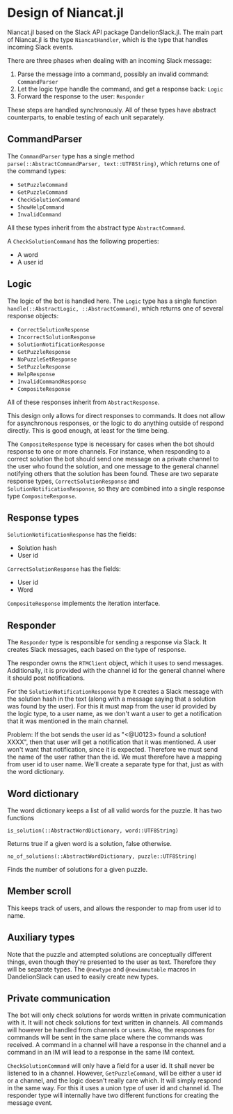 Design of Niancat.jl
====================
Niancat.jl based on the Slack API package DandelionSlack.jl. The main part of Niancat.jl is
the type `NiancatHandler`, which is the type that handles incoming Slack events.

There are three phases when dealing with an incoming Slack message:

1. Parse the message into a command, possibly an invalid command: `CommandParser`
2. Let the logic type handle the command, and get a response back: `Logic`
3. Forward the response to the user: `Responder`

These steps are handled synchronously. All of these types have abstract counterparts, to enable
testing of each unit separately.

CommandParser
-------------
The `CommandParser` type has a single method `parse(::AbstractCommandParser, text::UTF8String)`,
which returns one of the command types:

- `SetPuzzleCommand`
- `GetPuzzleCommand`
- `CheckSolutionCommand`
- `ShowHelpCommand`
- `InvalidCommand`

All these types inherit from the abstract type `AbstractCommand`.

A `CheckSolutionCommand` has the following properties:

- A word
- A user id


Logic
-----
The logic of the bot is handled here. The `Logic` type has a single function
`handle(::AbstractLogic, ::AbstractCommand)`, which returns one of several response objects:

- `CorrectSolutionResponse`
- `IncorrectSolutionResponse`
- `SolutionNotificationResponse`
- `GetPuzzleResponse`
- `NoPuzzleSetResponse`
- `SetPuzzleResponse`
- `HelpResponse`
- `InvalidCommandResponse`
- `CompositeResponse`

All of these responses inherit from `AbstractResponse`.

This design only allows for direct responses to commands. It does not allow for asynchronous
responses, or the logic to do anything outside of respond directly. This is good enough, at least
for the time being.

The `CompositeResponse` type is necessary for cases when the bot should response to one or more
channels. For instance, when responding to a correct solution the bot should send one message on a
private channel to the user who found the solution, and one message to the general channel
notifying others that the solution has been found. These are two separate response types,
`CorrectSolutionResponse` and `SolutionNotificationResponse`, so they are combined into a single
response type `CompositeResponse`.

Response types
--------------

`SolutionNotificationResponse` has the fields:

- Solution hash
- User id

`CorrectSolutionResponse` has the fields:

- User id
- Word

`CompositeResponse` implements the iteration interface.

Responder
---------
The `Responder` type is responsible for sending a response via Slack. It creates Slack messages,
each based on the type of response.

The responder owns the `RTMClient` object, which it uses to send messages. Additionally, it is
provided with the channel id for the general channel where it should post notifications.

For the `SolutionNotificationResponse` type it creates a Slack message with the solution hash in the
text (along with a message saying that a solution was found by the user). For this it must map from
the user id provided by the logic type, to a user name, as we don't want a user to get a
notification that it was mentioned in the main channel.

Problem: If the bot sends the user id as "<@U0123> found a solution! XXXX", then that user will get
a notification that it was mentioned. A user won't want that notification, since it is expected.
Therefore we must send the name of the user rather than the id. We must therefore have a mapping
from user id to user name. We'll create a separate type for that, just as with the word dictionary.

Word dictionary
---------------
The word dictionary keeps a list of all valid words for the puzzle. It has two functions

`is_solution(::AbstractWordDictionary, word::UTF8String)`

Returns true if a given word is a solution, false otherwise.

`no_of_solutions(::AbstractWordDictionary, puzzle::UTF8String)`

Finds the number of solutions for a given puzzle.

Member scroll
-------------
This keeps track of users, and allows the responder to map from user id to name.

Auxiliary types
---------------
Note that the puzzle and attempted solutions are conceptually different things, even though they're
presented to the user as text. Therefore they will be separate types. The `@newtype` and
`@newimmutable` macros in DandelionSlack can used to easily create new types.

Private communication
---------------------
The bot will only check solutions for words written in private communication with it. It will not
check solutions for text written in channels. All commands will however be handled from channels or
users. Also, the responses for commands will be sent in the same place where the commands was
received. A command in a channel will have a response in the channel and a command in an IM will
lead to a response in the same IM context.

`CheckSolutionCommand` will only have a field for a user id. It shall never be listened to in a
channel. However, `GetPuzzleCommand`, will be either a user id or a channel, and the logic doesn't
really care which. It will simply respond in the same way. For this it uses a union type of user
id and channel id. The responder type will internally have two different functions for creating
the message event.
